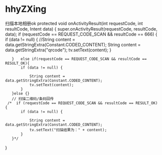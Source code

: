 # hhyZXing
扫描本地相册ok
   protected void onActivityResult(int requestCode, int resultCode, Intent data) {
       super.onActivityResult(requestCode, resultCode, data);
       if (requestCode == REQUEST_CODE_SCAN && resultCode == 666) {
           if (data != null) {
               //String content = data.getStringExtra(Constant.CODED_CONTENT);
               String content = data.getStringExtra("qrcode");
               tv.setText(content);
           }

       }   else if(requestCode == REQUEST_CODE_SCAN && resultCode == RESULT_OK){
           if (data != null) {

               String content = data.getStringExtra(Constant.CODED_CONTENT);
               tv.setText(content);
           }
       }else {}
       // 扫描二维码/条码回传
     /*  if (requestCode == REQUEST_CODE_SCAN && resultCode == RESULT_OK) {
           if (data != null) {

               String content = data.getStringExtra(Constant.CODED_CONTENT);
               tv.setText("扫描结果为：" + content);
           }
       }*/
   }
